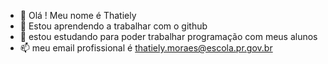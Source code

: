 - 👋 Olá ! Meu nome é Thatiely
- 👀 Estou aprendendo a trabalhar com o github
- 🌱 estou estudando para poder trabalhar programação com meus alunos 
- 📫 meu email profissional é thatiely.moraes@escola.pr.gov.br

<!---
otavio20131902/otavio20131902 is a ✨ special ✨ repository because its `README.md` (this file) appears on your GitHub profile.
You can click the Preview link to take a look at your changes.
--->
